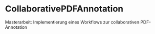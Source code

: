 CollaborativePDFAnnotation
==========================

Masterarbeit: Implementierung eines Workflows zur collaborativen PDF-Annotation
